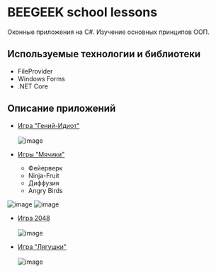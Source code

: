 # BEEGEEK school lessons
Оконные приложения на C#. Изучение основных принципов ООП.

## Используемые технологии и библиотеки
- FileProvider
- Windows Forms
- .NET Core  
  
## Описание приложений

- [Игра "Гений-Идиот"](https://github.com/KirillFisenko/BEEGEEK/tree/main/GeniyIdiot/GeniyIdiot)\
 \
  ![image](https://github.com/KirillFisenko/BEEGEEK/assets/120630673/55eb018b-6070-4f9e-94a4-b6f7b0641e40)

- [Игры "Мячики"](https://github.com/KirillFisenko/BEEGEEK/tree/main/BallGamesWindowsFormsApp)  
  - Фейерверк
  - Ninja-Fruit
  - Диффузия
  - Angry Birds

![image](https://github.com/KirillFisenko/BEEGEEK/assets/120630673/8dc3ccbb-2a1f-44fe-b534-ee8b9cfe949d)
![image](https://github.com/KirillFisenko/BEEGEEK/assets/120630673/bc2f92d4-2268-4c03-9380-cc3710e214eb)  

- [Игра 2048](https://github.com/KirillFisenko/BEEGEEK/tree/main/2048/2048WindowsFormsApp)\
  \
  ![image](https://github.com/KirillFisenko/BEEGEEK/assets/120630673/44896875-2c30-440e-9bce-beb465980210)

- [Игра "Лягушки"](https://github.com/KirillFisenko/BEEGEEK/tree/main/FrogWindowsFormsApp)\
  \
  ![image](https://github.com/KirillFisenko/BEEGEEK/assets/120630673/fc934352-0f4b-4691-999e-4e962a2230a1)
